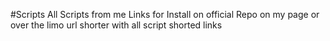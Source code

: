 #Scripts
All Scripts from me
Links for Install on official Repo on my page or over the limo url shorter with all script shorted links
